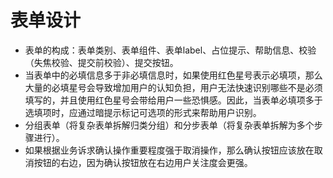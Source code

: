 # 表单设计
- 表单的构成：表单类别、表单组件、表单label、占位提示、帮助信息、校验（失焦校验、提交前校验）、提交按钮。
- 当表单中的必填信息多于非必填信息时，如果使用红色星号表示必填项，那么大量的必填星号会导致增加用户的认知负担，用户无法快速识别哪些不是必须填写的，并且使用红色星号会带给用户一些恐惧感。因此，当表单必填项多于选填项时，应通过暗提示标记可选项的形式来帮助用户识别。
- 分组表单（将复杂表单拆解归类分组）和分步表单（将复杂表单拆解为多个步骤进行）。
- 如果根据业务诉求确认操作重要程度强于取消操作，那么确认按钮应该放在取消按钮的右边，因为确认按钮放在右边用户关注度会更强。